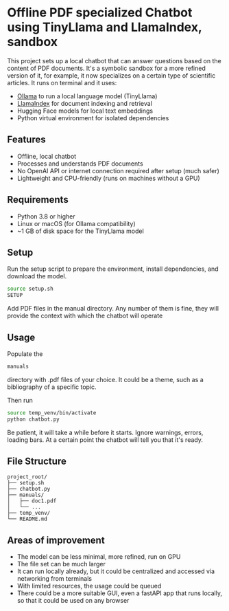 # Offline PDF specialized Chatbot using TinyLlama and LlamaIndex, sandbox

This project sets up a local chatbot that can answer questions based on the content of PDF documents. It's a symbolic 
sandbox for a more refined version of it, for example, it now specializes on a certain type of scientific articles.
It runs on terminal and it uses:

- [Ollama](https://ollama.com/) to run a local language model (TinyLlama)
- [LlamaIndex](https://github.com/jerryjliu/llama_index) for document indexing and retrieval
- Hugging Face models for local text embeddings
- Python virtual environment for isolated dependencies

## Features

- Offline, local chatbot
- Processes and understands PDF documents
- No OpenAI API or internet connection required after setup (much safer)
- Lightweight and CPU-friendly (runs on machines without a GPU)

## Requirements

- Python 3.8 or higher
- Linux or macOS (for Ollama compatibility)
- ~1 GB of disk space for the TinyLlama model

## Setup

Run the setup script to prepare the environment, install dependencies, and download the model.

```bash
source setup.sh
SETUP
```

Add PDF files in the manual directory. Any number of them is fine, they will provide the context with which the 
chatbot will operate


## Usage

Populate the 
```bash
manuals
```

directory with .pdf files of your choice. It could be a theme, such as a bibliography of a specific topic.

Then run

```bash
source temp_venv/bin/activate
python chatbot.py
```

Be patient, it will take a while before it starts.
Ignore warnings, errors, loading bars. At a certain point the chatbot will tell you that it's ready. 



## File Structure

```
project_root/
├── setup.sh
├── chatbot.py
├── manuals/
│   ├── doc1.pdf
│   └── ...
├── temp_venv/
└── README.md
```


## Areas of improvement

- The model can be less minimal, more refined, run on GPU
- The file set can be much larger
- It can run locally already, but it could be centralized and accessed via networking from terminals
- With limited resources, the usage could be queued
- There could be a more suitable GUI, even a fastAPI app that runs locally, so that it could be used on any browser





